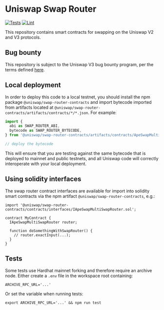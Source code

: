 # Uniswap Swap Router

[![Tests](https://github.com/Uniswap/swap-router-contracts/workflows/Tests/badge.svg)](https://github.com/Uniswap/swap-router-contracts/actions?query=workflow%3ATests)
[![Lint](https://github.com/Uniswap/swap-router-contracts/workflows/Lint/badge.svg)](https://github.com/Uniswap/swap-router-contracts/actions?query=workflow%3ALint)

This repository contains smart contracts for swapping on the Uniswap V2 and V3 protocols.

## Bug bounty

This repository is subject to the Uniswap V3 bug bounty program,
per the terms defined [here](./bug-bounty.md).

## Local deployment

In order to deploy this code to a local testnet, you should install the npm package
`@uniswap/swap-router-contracts`
and import bytecode imported from artifacts located at
`@uniswap/swap-router-contracts/artifacts/contracts/*/*.json`.
For example:

```typescript
import {
  abi as SWAP_ROUTER_ABI,
  bytecode as SWAP_ROUTER_BYTECODE,
} from '@uniswap/swap-router-contracts/artifacts/contracts/ApeSwapMultiSwapRouter.sol/ApeSwapMultiSwapRouter.json'

// deploy the bytecode
```

This will ensure that you are testing against the same bytecode that is deployed to
mainnet and public testnets, and all Uniswap code will correctly interoperate with
your local deployment.

## Using solidity interfaces

The swap router contract interfaces are available for import into solidity smart contracts
via the npm artifact `@uniswap/swap-router-contracts`, e.g.:

```solidity
import '@uniswap/swap-router-contracts/contracts/interfaces/IApeSwapMultiSwapRouter.sol';

contract MyContract {
  IApeSwapMultiSwapRouter router;

  function doSomethingWithSwapRouter() {
    // router.exactInput(...);
  }
}

```

## Tests

Some tests use Hardhat mainnet forking and therefore require an archive node.
Either create a `.env` file in the workspace root containing:

```
ARCHIVE_RPC_URL='...'
```

Or set the variable when running tests:

```
export ARCHIVE_RPC_URL='...' && npm run test
```
